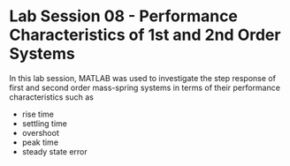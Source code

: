 # Lab Session 08 - Performance Characteristics of 1st and 2nd Order Systems

In this lab session, MATLAB was used to investigate the step response of first and second order mass-spring systems in terms of their
performance characteristics such as
- rise time
- settling time
- overshoot
- peak time
- steady state error
